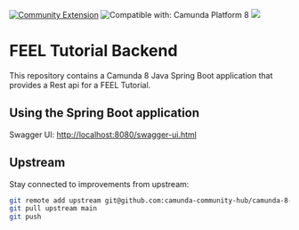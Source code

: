 [![Community Extension](https://img.shields.io/badge/Community%20Extension-An%20open%20source%20community%20maintained%20project-FF4700)](https://github.com/camunda-community-hub/community)
![Compatible with: Camunda Platform 8](https://img.shields.io/badge/Compatible%20with-Camunda%20Platform%208-0072Ce)
[![](https://img.shields.io/badge/Lifecycle-Incubating-blue)](https://github.com/Camunda-Community-Hub/community/blob/main/extension-lifecycle.md#incubating-)

# FEEL Tutorial Backend

This repository contains a Camunda 8 Java Spring Boot application that provides a Rest api for a FEEL Tutorial.

## Using the Spring Boot application

Swagger UI: [http://localhost:8080/swagger-ui.html](http://localhost:8080/swagger-ui.html)

## Upstream

Stay connected to improvements from upstream:

```sh
git remote add upstream git@github.com:camunda-community-hub/camunda-8-process-solution-template.git
git pull upstream main
git push
```

